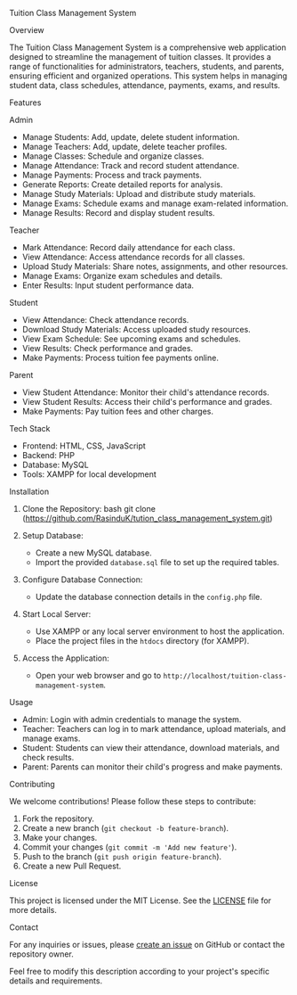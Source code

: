  Tuition Class Management System


Overview

The Tuition Class Management System is a comprehensive web application designed to streamline the management of tuition classes. It provides a range of functionalities for administrators, teachers, students, and parents, ensuring efficient and organized operations. This system helps in managing student data, class schedules, attendance, payments, exams, and results.

 Features

 Admin
- Manage Students: Add, update, delete student information.
- Manage Teachers: Add, update, delete teacher profiles.
- Manage Classes: Schedule and organize classes.
- Manage Attendance: Track and record student attendance.
- Manage Payments: Process and track payments.
- Generate Reports: Create detailed reports for analysis.
- Manage Study Materials: Upload and distribute study materials.
- Manage Exams: Schedule exams and manage exam-related information.
- Manage Results: Record and display student results.

 Teacher
- Mark Attendance: Record daily attendance for each class.
- View Attendance: Access attendance records for all classes.
- Upload Study Materials: Share notes, assignments, and other resources.
- Manage Exams: Organize exam schedules and details.
- Enter Results: Input student performance data.

 Student
- View Attendance: Check attendance records.
- Download Study Materials: Access uploaded study resources.
- View Exam Schedule: See upcoming exams and schedules.
- View Results: Check performance and grades.
- Make Payments: Process tuition fee payments online.

 Parent
- View Student Attendance: Monitor their child's attendance records.
- View Student Results: Access their child's performance and grades.
- Make Payments: Pay tuition fees and other charges.

Tech Stack
- Frontend: HTML, CSS, JavaScript
- Backend: PHP
- Database: MySQL
- Tools: XAMPP for local development

Installation

1. Clone the Repository:
    bash
    git clone (https://github.com/RasinduK/tution_class_management_system.git)
    

2. Setup Database:
    - Create a new MySQL database.
    - Import the provided `database.sql` file to set up the required tables.

3. Configure Database Connection:
    - Update the database connection details in the `config.php` file.

4. Start Local Server:
    - Use XAMPP or any local server environment to host the application.
    - Place the project files in the `htdocs` directory (for XAMPP).

5. Access the Application:
    - Open your web browser and go to `http://localhost/tuition-class-management-system`.

Usage

- Admin: Login with admin credentials to manage the system.
- Teacher: Teachers can log in to mark attendance, upload materials, and manage exams.
- Student: Students can view their attendance, download materials, and check results.
- Parent: Parents can monitor their child's progress and make payments.

 Contributing

We welcome contributions! Please follow these steps to contribute:

1. Fork the repository.
2. Create a new branch (`git checkout -b feature-branch`).
3. Make your changes.
4. Commit your changes (`git commit -m 'Add new feature'`).
5. Push to the branch (`git push origin feature-branch`).
6. Create a new Pull Request.

 License

This project is licensed under the MIT License. See the [LICENSE](LICENSE) file for more details.

 Contact

For any inquiries or issues, please [create an issue](https://github.com/RasinduK/tution_class_management_system.git) on GitHub or contact the repository owner.


Feel free to modify this description according to your project's specific details and requirements.

